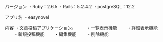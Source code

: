バージョン
・Ruby：2.6.5
・Rails：5.2.4.2
・postgreSQL：12.2

アプリ名
・easynovel

内容
・文章投稿アプリケーション。
　　・一覧表示機能
　　・詳細表示機能
　　・新規投稿機能
　　・編集機能
　　・削除機能
